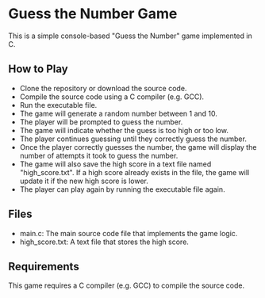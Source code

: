 # Guess the Number Game
This is a simple console-based "Guess the Number" game implemented in C.

## How to Play
- Clone the repository or download the source code.
- Compile the source code using a C compiler (e.g. GCC).
- Run the executable file.
- The game will generate a random number between 1 and 10.
- The player will be prompted to guess the number.
- The game will indicate whether the guess is too high or too low.
- The player continues guessing until they correctly guess the number.
- Once the player correctly guesses the number, the game will display the number of attempts it took to guess the number.
- The game will also save the high score in a text file named "high_score.txt". If a high score already exists in the file, the game will update it if the new high score is lower.
- The player can play again by running the executable file again.

## Files
- main.c: The main source code file that implements the game logic.
- high_score.txt: A text file that stores the high score.

## Requirements
This game requires a C compiler (e.g. GCC) to compile the source code.
